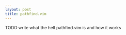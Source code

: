 ```yaml
---
layout: post
title: pathfind.vim
---
```


TODO write what the hell pathfind.vim is and how it works
